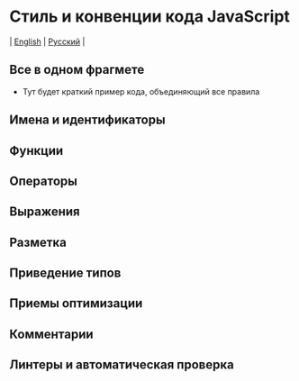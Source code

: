 # Стиль и конвенции кода JavaScript
| [English](README.md) | [Русский](README.ru.md) |

## Все в одном фрагмете
  - Тут будет краткий пример кода, объединяющий все правила

## Имена и идентификаторы

## Функции

## Операторы

## Выражения

## Разметка


## Приведение типов

## Приемы оптимизации


## Комментарии

## Линтеры и автоматическая проверка
